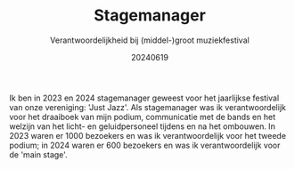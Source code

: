 ﻿---
{
  "title": "Stagemanager",
  "subtitle": "Verantwoordelijkheid bij (middel-)groot muziekfestival",
  "image": "/portfolio/stage_manager.jpg",
  "tags": [
    "in teamverband",
    "vereniging"
  ],
  "links": [
    {
      "text": "justjazzfestival.nl",
      "href": "https://justjazzfestival.nl/"
    }
  ],
  "date": "20240619"
}
---

Ik ben in 2023 en 2024 stagemanager geweest voor het jaarlijkse festival van onze vereniging: 'Just Jazz'.
Als stagemanager was ik verantwoordelijk voor het draaiboek van mijn podium, communicatie met de bands en het welzijn van het licht- en geluidpersoneel tijdens en na het ombouwen.
In 2023 waren er 1000 bezoekers en was ik verantwoordelijk voor het tweede podium; in 2024 waren er 600 bezoekers en was ik verantwoordelijk voor de 'main stage'.